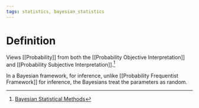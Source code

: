 ```yaml
---
tags: statistics, bayesian_statistics
---
```


# Definition

Views [[Probability]] from both the [[Probability Objective Interpretation]] and [[Probability Subjective Interpretation]].[^1]

In a Bayesian framework, for inference, unlike [[Probability Frequentist Framework]] for inference, the Bayesians treat the parameters as random.

[^1]: [Bayesian Statistical Methods](zotero://open-pdf/library/items/ELV3M9SP?page=1)